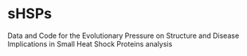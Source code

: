 # sHSPs
Data and Code for the Evolutionary Pressure on Structure and Disease Implications in Small Heat Shock Proteins analysis
